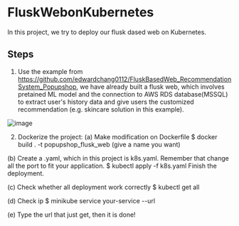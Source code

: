 # FluskWebonKubernetes
In this project, we try to deploy our flusk dased web on Kubernetes.

## Steps
1. Use the example from https://github.com/edwardchang0112/FluskBasedWeb_RecommendationSystem_Popupshop, we have already built a flusk web, which involves pretained ML model and the connection to AWS RDS database(MSSQL) to extract user's history data and give users the customized recommendation (e.g. skincare solution in this example).

![image]()

2. Dockerize the project:
(a) Make modification on Dockerfile
$ docker build . -t popupshop_flusk_web (give a name you want)

(b) Create a .yaml, which in this project is k8s.yaml. Remember that change all the port to fit your application. 
$ kubectl apply -f k8s.yaml
Finish the deployment.

(c) Check whether all deployment work correctly
$ kubectl get all

(d) Check ip
$ minikube service your-service --url

(e) Type the url that just get, then it is done!

